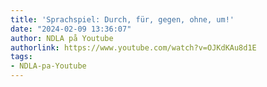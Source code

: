 ```yaml
---
title: 'Sprachspiel: Durch, für, gegen, ohne, um!'
date: "2024-02-09 13:36:07"
author: NDLA på Youtube
authorlink: https://www.youtube.com/watch?v=OJKdKAu8d1E
tags:
- NDLA-pa-Youtube
---
```

